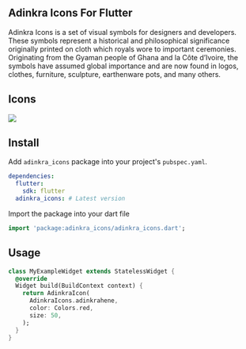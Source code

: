 ## Adinkra Icons For Flutter

Adinkra Icons is a set of visual symbols for designers and developers. These symbols represent a historical and philosophical significance originally printed on cloth which royals wore to important ceremonies. Originating from the Gyaman people of Ghana and la Côte d’Ivoire, the symbols have assumed global importance and are now found in logos, clothes, furniture, sculpture, earthenware pots, and many others.

## Icons

[<img src="https://drive.google.com/file/d/1Kokn6HZ2utC2JhtbN3mFqLjYZyiN8hd-/view" />](https://drive.google.com/file/d/1Kokn6HZ2utC2JhtbN3mFqLjYZyiN8hd-/view)

## Install

Add `adinkra_icons` package into your project's `pubspec.yaml`.

```yaml
dependencies:
  flutter:
    sdk: flutter
  adinkra_icons: # Latest version
```

Import the package into your dart file

```dart
import 'package:adinkra_icons/adinkra_icons.dart';
```

## Usage

```dart
class MyExampleWidget extends StatelessWidget {
  @override
  Widget build(BuildContext context) {
    return AdinkraIcon(
      AdinkraIcons.adinkrahene,
      color: Colors.red,
      size: 50,
    );
  }
}
```
